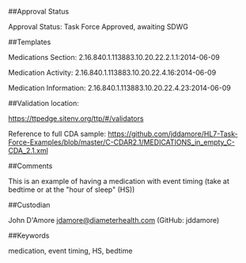##Approval Status

Approval Status: Task Force Approved, awaiting SDWG

##Templates

Medications Section: 2.16.840.1.113883.10.20.22.2.1.1:2014-06-09

Medication Activity: 2.16.840.1.113883.10.20.22.4.16:2014-06-09

Medication Information: 2.16.840.1.113883.10.20.22.4.23:2014-06-09

##Validation location: 

https://ttpedge.sitenv.org/ttp/#/validators

Reference to full CDA sample: https://github.com/jddamore/HL7-Task-Force-Examples/blob/master/C-CDAR2.1/MEDICATIONS_in_empty_C-CDA_2.1.xml

##Comments

This is an example of having a medication with event timing (take at bedtime or at the "hour of sleep" (HS))

##Custodian

John D'Amore jdamore@diameterhealth.com (GitHub: jddamore)

##Keywords

medication, event timing, HS, bedtime